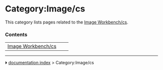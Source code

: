 # Category:Image/cs
This category lists pages related to the [Image Workbench/cs](Image_Workbench/cs.md).

### Contents

|     |     |     |
| --- | --- | --- |
| [Image Workbench/cs](Image_Workbench/cs.md) |



---
⏵ [documentation index](../README.md) > Category:Image/cs
